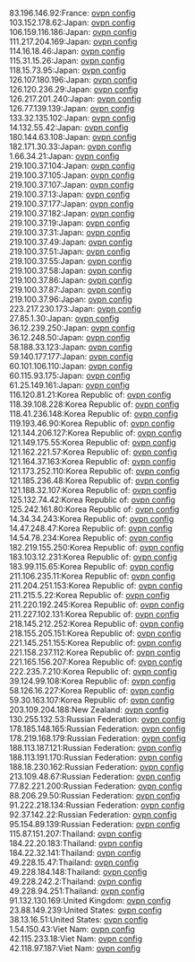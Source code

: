 83.196.146.92:France: [ovpn config](vpn/83_196_146_92.ovpn)  
103.152.178.62:Japan: [ovpn config](vpn/103_152_178_62.ovpn)  
106.159.116.186:Japan: [ovpn config](vpn/106_159_116_186.ovpn)  
111.217.204.169:Japan: [ovpn config](vpn/111_217_204_169.ovpn)  
114.16.18.46:Japan: [ovpn config](vpn/114_16_18_46.ovpn)  
115.31.15.26:Japan: [ovpn config](vpn/115_31_15_26.ovpn)  
118.15.73.95:Japan: [ovpn config](vpn/118_15_73_95.ovpn)  
126.107.180.196:Japan: [ovpn config](vpn/126_107_180_196.ovpn)  
126.120.236.29:Japan: [ovpn config](vpn/126_120_236_29.ovpn)  
126.217.201.240:Japan: [ovpn config](vpn/126_217_201_240.ovpn)  
126.77.139.139:Japan: [ovpn config](vpn/126_77_139_139.ovpn)  
133.32.135.102:Japan: [ovpn config](vpn/133_32_135_102.ovpn)  
14.132.55.42:Japan: [ovpn config](vpn/14_132_55_42.ovpn)  
180.144.63.108:Japan: [ovpn config](vpn/180_144_63_108.ovpn)  
182.171.30.33:Japan: [ovpn config](vpn/182_171_30_33.ovpn)  
1.66.34.21:Japan: [ovpn config](vpn/1_66_34_21.ovpn)  
219.100.37.104:Japan: [ovpn config](vpn/219_100_37_104.ovpn)  
219.100.37.105:Japan: [ovpn config](vpn/219_100_37_105.ovpn)  
219.100.37.107:Japan: [ovpn config](vpn/219_100_37_107.ovpn)  
219.100.37.13:Japan: [ovpn config](vpn/219_100_37_13.ovpn)  
219.100.37.177:Japan: [ovpn config](vpn/219_100_37_177.ovpn)  
219.100.37.182:Japan: [ovpn config](vpn/219_100_37_182.ovpn)  
219.100.37.19:Japan: [ovpn config](vpn/219_100_37_19.ovpn)  
219.100.37.31:Japan: [ovpn config](vpn/219_100_37_31.ovpn)  
219.100.37.49:Japan: [ovpn config](vpn/219_100_37_49.ovpn)  
219.100.37.51:Japan: [ovpn config](vpn/219_100_37_51.ovpn)  
219.100.37.55:Japan: [ovpn config](vpn/219_100_37_55.ovpn)  
219.100.37.58:Japan: [ovpn config](vpn/219_100_37_58.ovpn)  
219.100.37.86:Japan: [ovpn config](vpn/219_100_37_86.ovpn)  
219.100.37.87:Japan: [ovpn config](vpn/219_100_37_87.ovpn)  
219.100.37.96:Japan: [ovpn config](vpn/219_100_37_96.ovpn)  
223.217.230.173:Japan: [ovpn config](vpn/223_217_230_173.ovpn)  
27.85.1.30:Japan: [ovpn config](vpn/27_85_1_30.ovpn)  
36.12.239.250:Japan: [ovpn config](vpn/36_12_239_250.ovpn)  
36.12.248.50:Japan: [ovpn config](vpn/36_12_248_50.ovpn)  
58.188.33.123:Japan: [ovpn config](vpn/58_188_33_123.ovpn)  
59.140.177.177:Japan: [ovpn config](vpn/59_140_177_177.ovpn)  
60.101.106.110:Japan: [ovpn config](vpn/60_101_106_110.ovpn)  
60.115.93.175:Japan: [ovpn config](vpn/60_115_93_175.ovpn)  
61.25.149.161:Japan: [ovpn config](vpn/61_25_149_161.ovpn)  
116.120.81.21:Korea Republic of: [ovpn config](vpn/116_120_81_21.ovpn)  
118.39.108.228:Korea Republic of: [ovpn config](vpn/118_39_108_228.ovpn)  
118.41.236.148:Korea Republic of: [ovpn config](vpn/118_41_236_148.ovpn)  
119.193.46.90:Korea Republic of: [ovpn config](vpn/119_193_46_90.ovpn)  
121.144.206.127:Korea Republic of: [ovpn config](vpn/121_144_206_127.ovpn)  
121.149.175.55:Korea Republic of: [ovpn config](vpn/121_149_175_55.ovpn)  
121.162.221.57:Korea Republic of: [ovpn config](vpn/121_162_221_57.ovpn)  
121.164.37.163:Korea Republic of: [ovpn config](vpn/121_164_37_163.ovpn)  
121.173.252.110:Korea Republic of: [ovpn config](vpn/121_173_252_110.ovpn)  
121.185.236.48:Korea Republic of: [ovpn config](vpn/121_185_236_48.ovpn)  
121.188.32.107:Korea Republic of: [ovpn config](vpn/121_188_32_107.ovpn)  
125.132.74.42:Korea Republic of: [ovpn config](vpn/125_132_74_42.ovpn)  
125.242.161.80:Korea Republic of: [ovpn config](vpn/125_242_161_80.ovpn)  
14.34.34.243:Korea Republic of: [ovpn config](vpn/14_34_34_243.ovpn)  
14.47.248.47:Korea Republic of: [ovpn config](vpn/14_47_248_47.ovpn)  
14.54.78.234:Korea Republic of: [ovpn config](vpn/14_54_78_234.ovpn)  
182.219.155.250:Korea Republic of: [ovpn config](vpn/182_219_155_250.ovpn)  
183.103.12.231:Korea Republic of: [ovpn config](vpn/183_103_12_231.ovpn)  
183.99.115.65:Korea Republic of: [ovpn config](vpn/183_99_115_65.ovpn)  
211.106.235.11:Korea Republic of: [ovpn config](vpn/211_106_235_11.ovpn)  
211.204.251.153:Korea Republic of: [ovpn config](vpn/211_204_251_153.ovpn)  
211.215.5.22:Korea Republic of: [ovpn config](vpn/211_215_5_22.ovpn)  
211.220.192.245:Korea Republic of: [ovpn config](vpn/211_220_192_245.ovpn)  
211.227.102.131:Korea Republic of: [ovpn config](vpn/211_227_102_131.ovpn)  
218.145.212.252:Korea Republic of: [ovpn config](vpn/218_145_212_252.ovpn)  
218.155.205.151:Korea Republic of: [ovpn config](vpn/218_155_205_151.ovpn)  
221.145.251.155:Korea Republic of: [ovpn config](vpn/221_145_251_155.ovpn)  
221.158.237.112:Korea Republic of: [ovpn config](vpn/221_158_237_112.ovpn)  
221.165.156.207:Korea Republic of: [ovpn config](vpn/221_165_156_207.ovpn)  
222.235.7.210:Korea Republic of: [ovpn config](vpn/222_235_7_210.ovpn)  
39.124.99.108:Korea Republic of: [ovpn config](vpn/39_124_99_108.ovpn)  
58.126.16.227:Korea Republic of: [ovpn config](vpn/58_126_16_227.ovpn)  
59.30.163.107:Korea Republic of: [ovpn config](vpn/59_30_163_107.ovpn)  
203.109.204.188:New Zealand: [ovpn config](vpn/203_109_204_188.ovpn)  
130.255.132.53:Russian Federation: [ovpn config](vpn/130_255_132_53.ovpn)  
178.185.148.165:Russian Federation: [ovpn config](vpn/178_185_148_165.ovpn)  
178.219.168.179:Russian Federation: [ovpn config](vpn/178_219_168_179.ovpn)  
188.113.187.121:Russian Federation: [ovpn config](vpn/188_113_187_121.ovpn)  
188.113.191.170:Russian Federation: [ovpn config](vpn/188_113_191_170.ovpn)  
188.18.230.162:Russian Federation: [ovpn config](vpn/188_18_230_162.ovpn)  
213.109.48.67:Russian Federation: [ovpn config](vpn/213_109_48_67.ovpn)  
77.82.221.200:Russian Federation: [ovpn config](vpn/77_82_221_200.ovpn)  
88.206.29.50:Russian Federation: [ovpn config](vpn/88_206_29_50.ovpn)  
91.222.218.134:Russian Federation: [ovpn config](vpn/91_222_218_134.ovpn)  
92.37.142.22:Russian Federation: [ovpn config](vpn/92_37_142_22.ovpn)  
95.154.89.139:Russian Federation: [ovpn config](vpn/95_154_89_139.ovpn)  
115.87.151.207:Thailand: [ovpn config](vpn/115_87_151_207.ovpn)  
184.22.20.183:Thailand: [ovpn config](vpn/184_22_20_183.ovpn)  
184.22.32.141:Thailand: [ovpn config](vpn/184_22_32_141.ovpn)  
49.228.15.47:Thailand: [ovpn config](vpn/49_228_15_47.ovpn)  
49.228.184.148:Thailand: [ovpn config](vpn/49_228_184_148.ovpn)  
49.228.242.2:Thailand: [ovpn config](vpn/49_228_242_2.ovpn)  
49.228.94.251:Thailand: [ovpn config](vpn/49_228_94_251.ovpn)  
91.132.130.169:United Kingdom: [ovpn config](vpn/91_132_130_169.ovpn)  
23.88.149.239:United States: [ovpn config](vpn/23_88_149_239.ovpn)  
38.13.16.51:United States: [ovpn config](vpn/38_13_16_51.ovpn)  
1.54.150.43:Viet Nam: [ovpn config](vpn/1_54_150_43.ovpn)  
42.115.233.18:Viet Nam: [ovpn config](vpn/42_115_233_18.ovpn)  
42.118.97.187:Viet Nam: [ovpn config](vpn/42_118_97_187.ovpn)  
